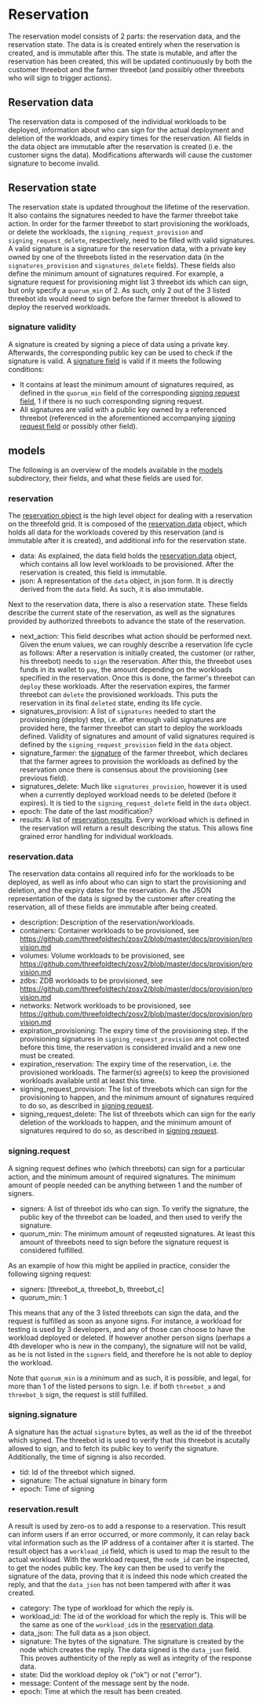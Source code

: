 # Reservation

The reservation model consists of 2 parts: the reservation data, and the
reservation state. The data is is created entirely when the reservation is created,
and is immutable after this. The state is mutable, and after the reservation has been
created, this will be updated continuously by both the customer threebot and the farmer
threebot (and possibly other threebots who will sign to trigger actions).

## Reservation data

The reservation data is composed of the individual workloads to be deployed, information
about who can sign for the actual deployment and deletion of the workloads, and expiry
times for the reservation. All fields in the data object are immutable after the
reservation is created (i.e. the customer signs the data). Modifications afterwards
will cause the customer signature to become invalid.

## Reservation state

The reservation state is updated throughout the lifetime of the reservation. It also
contains the signatures needed to have the farmer threebot take action. In order for
the farmer threebot to start provisioning the workloads, or delete the workloads,
the `signing_request_provision` and `signing_request_delete`, respectively, need to be filled with
valid signatures. A valid signature is a signature for the reservation data, with a
private key owned by one of the threebots listed in the reservation data (in the
`signatures_provision` and `signatures_delete` fields). These fields also define
the minimum amount of signatures required. For example, a signature request for
provisioning might list 3 threebot ids which can sign, but only specify a `quorum_min`
of 2. As such, only 2 out of the 3 listed threebot ids would need to sign before the
farmer threebot is allowed to deploy the reserved workloads.

### signature validity

A signature is created by signing a piece of data using a private key. Afterwards,
the corresponding public key can be used to check if the signature is valid. A
[signature field](#signingsignature) is valid if it meets the following conditions:

- It contains at least the minimum amount of signatures required, as defined in
the `quorum_min` field of the corresponding [signing request field](#signingrequest), 1 if there is no such
corresponding signing request.
- All signatures are valid with a public key owned by a referenced threebot (referenced
in the aforementioned accompanying [signing request field](#signingrequest) or possibly other field).

## models

The following is an overview of the models available in the [models](./models) subdirectory,
their fields, and what these fields are used for.

### reservation

The [reservation object](./models/reservation.toml) is the high level object for dealing with a reservation
on the threefold grid. It is composed of the [reservation.data](#reservationdata) object, which holds
all data for the workloads covered by this reservation (and is immutable after it is created),
and additional info for the reservation state.

- data: As explained, the data field holds the [reservation.data](#reservationdata) object, which contains all
low level workloads to be provisioned. After the reservation is created, this field is
immutable.
- json: A representation of the `data` object, in json form. It is directly derived from
the `data` field. As such, it is also immutable.

Next to the reservation data, there is also a reservation state. These fields describe
the current state of the reservation, as well as the signatures provided by authorized threebots
to advance the state of the reservation.

- next_action: This field describes what action should be performed next. Given the enum
values, we can roughly describe a reservation life cycle as follows: After a reservation
is initially created, the customer (or rather, his threebot) needs to `sign` the reservation.
After this, the threebot uses funds in its wallet to `pay`, the amount depending on
the workloads specified in the reservation. Once this is done, the farmer's threebot can
`deploy` these workloads. After the reservation expires, the farmer threebot can
`delete` the provisioned workloads. This puts the reservation in its final `deleted` state,
ending its life cycle.
- signatures_provision: A list of `signatures` needed to start the provisioning (deploy) step,
i.e. after enough valid signatures are provided here, the farmer threebot can start to deploy
the workloads defined. Validity of signatures and amount of valid signatures required
is defined by the `signing_request_provision` field in the `data` object.
- signature_farmer: the [signature](#signingsignature) of the farmer threebot, which declares that the farmer
agrees to provision the workloads as defined by the reservation once there is consensus
about the provisioning (see previous field).
- signatures_delete: Much like `signatures_provision`, however it is used when a currently
deployed workload needs to be deleted (before it expires). It is tied to the `signing_request_delete`
field in the `data` object.
- epoch: The date of the last modification?
- results: A list of [reservation results](#reservationresult). Every workload which is defined in the reservation
will return a result describing the status. This allows fine grained error handling for individual
workloads.

### reservation.data

The reservation data contains all required info for the workloads to be deployed,
as well as info about who can sign to start the provisioning and deletion, and the expiry
dates for the reservation. As the JSON representation of the data is signed by the customer
after creating the reservation, all of these fields are immutable after being created.

- description: Description of the reservation/workloads.
- containers: Container workloads to be provisioned, see https://github.com/threefoldtech/zosv2/blob/master/docs/provision/provision.md
- volumes: Volume workloads to be provisioned, see https://github.com/threefoldtech/zosv2/blob/master/docs/provision/provision.md
- zdbs: ZDB workloads to be provisioned, see https://github.com/threefoldtech/zosv2/blob/master/docs/provision/provision.md
- networks: Network workloads to be provisioned, see https://github.com/threefoldtech/zosv2/blob/master/docs/provision/provision.md
- expiration_provisioning: The expiry time of the provisioning step. If the provisioning signatures
in `signing_request_provision` are not collected before this time, the reservation is
considered invalid and a new one must be created.
- expiration_reservation: The expiry time of the reservation, i.e. the provisioned workloads.
The farmer(s) agree(s) to keep the provisioned workloads available until at least this
time.
- signing_request_provision: The list of threebots which can sign for the provisioning to happen,
and the minimum amount of signatures required to do so, as described in [signing request](#siginingrequest).
- signing_request_delete: The list of threebots which can sign for the early deletion of the workloads
to happen, and the minimum amount of signatures required to do so, as described in [signing request](#signingrequest).

### signing.request

A signing request defines who (which threebots) can sign for a particular action,
and the minimum amount of required signatures. The minimum amount of people needed
can be anything between 1 and the number of signers.

- signers: A list of threebot ids who can sign. To verify the signature, the public
key of the threebot can be loaded, and then used to verify the signature.
- quorum_min: The minimum amount of reqeusted signatures. At least this amount of
threebots need to sign before the signature request is considered fulfilled.

As an example of how this might be applied in practice, consider the following
signing request:

- signers: [threebot_a, threebot_b, threebot_c]
- quorum_min: 1

This means that any of the 3 listed threebots can sign the data, and the request
is fulfilled as soon as anyone signs. For instance, a workload for testing is used
by 3 developers, and any of those can choose to have the workload deployed or deleted.
If however another person signs (perhaps a 4th developer who is new in the company),
the signature will not be valid, as he is not listed in the `signers` field, and therefore
he is not able to deploy the workload.

Note that `quorum_min` is a _minimum_ and as such, it is possible, and legal, for more than 1 of the listed persons to sign.
I.e. if both `threebot_a` and `threebot_b` sign, the request is still fulfilled.

### signing.signature

A signature has the actual `signature` bytes, as well as the id of the threebot
which signed. The threebot id is used to verify that this threebot is acutally
allowed to sign, and to fetch its public key to verify the signature. Additionally,
the time of signing is also recorded.

- tid: Id of the threebot which signed.
- signature: The actual signature in binary form
- epoch: Time of signing

### reservation.result

A result is used by zero-os to add a response to a reservation. This result
can inform users if an error occurred, or more commonly, it can relay back vital
information such as the IP address of a container after it is started. The result
object has a `workload_id` field, which is used to map the result to the actual
workload. With the workload request, the `node_id` can be inspected, to get the
nodes public key. The key can then be used to verify the signature of the data,
proving that it is indeed this node which created the reply, and that the `data_json`
has not been tampered with after it was created.

- category: The type of workload for which the reply is.
- workload_id: The id of the workload for which the reply is. This will be the same
as one of the `workload_id`s in the [reservation data](#reservationdata).
- data_json: The full data as a json object.
- signature: The bytes of the signature. The signature is created by the node which
creates the reply. The data signed is the `data_json` field. This proves authenticity
of the reply as well as integrity of the response data.
- state: Did the workload deploy ok ("ok") or not ("error").
- message: Content of the message sent by the node.
- epoch: Time at which the result has been created.
